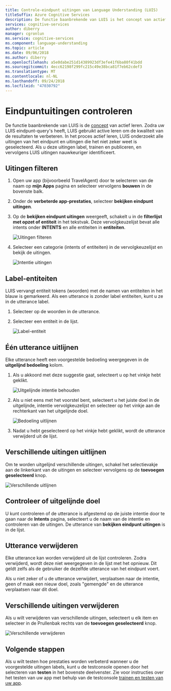 ```yaml
---
title: Controle-eindpunt uitingen van Language Understanding (LUIS)
titleSuffix: Azure Cognitive Services
description: De functie baanbrekende van LUIS is het concept van actief leren. Zodra uw LUIS eindpunt-query's heeft, verbetert actief leren de kwaliteit van de resultaten door uitingen selecteert dat u niet zeker weet. Als u deze uitingen label, trainen en publiceren, en vervolgens LUIS uitingen nauwkeuriger identificeert.
services: cognitive-services
author: diberry
manager: cgronlun
ms.service: cognitive-services
ms.component: language-understanding
ms.topic: article
ms.date: 09/06/2018
ms.author: diberry
ms.openlocfilehash: a5e0dabe251d14389923df3efe41f6ba80f41bdd
ms.sourcegitcommit: 4ecc62198f299fc215c49e38bca81f7eb62cdef3
ms.translationtype: MT
ms.contentlocale: nl-NL
ms.lasthandoff: 09/24/2018
ms.locfileid: "47030792"
---
```

# <a name="review-endpoint-utterances"></a>Eindpuntuitingen controleren

De functie baanbrekende van LUIS is de [concept](luis-concept-review-endpoint-utterances.md) van actief leren. Zodra uw LUIS eindpunt-query's heeft, LUIS gebruikt active leren om de kwaliteit van de resultaten te verbeteren. In het proces actief leren, LUIS onderzoekt alle uitingen van het eindpunt en uitingen die het niet zeker weet is geselecteerd. Als u deze uitingen label, trainen en publiceren, en vervolgens LUIS uitingen nauwkeuriger identificeert. 

## <a name="filter-utterances"></a>Uitingen filteren
1. Open uw app (bijvoorbeeld TravelAgent) door te selecteren van de naam op **mijn Apps** pagina en selecteer vervolgens **bouwen** in de bovenste balk.

2. Onder de **verbeterde app-prestaties**, selecteer **bekijken eindpunt uitingen**.

3. Op de **bekijken eindpunt uitingen** weergeeft, schakelt u in de **filterlijst met opzet of entiteit** in het tekstvak. Deze vervolgkeuzelijst bevat alle intents onder **INTENTS** en alle entiteiten in **entiteiten**.

    ![Uitingen filteren](./media/label-suggested-utterances/filter.png)

4. Selecteer een categorie (intents of entiteiten) in de vervolgkeuzelijst en bekijk de uitingen.

    ![Intentie uitingen](./media/label-suggested-utterances/intent-utterances.png)

## <a name="label-entities"></a>Label-entiteiten
LUIS vervangt entiteit tokens (woorden) met de namen van entiteiten in het blauw is gemarkeerd. Als een utterance is zonder label entiteiten, kunt u ze in de utterance label. 

1. Selecteer op de woorden in de utterance. 

2. Selecteer een entiteit in de lijst.

    ![Label-entiteit](./media/label-suggested-utterances/label-entity.png)

## <a name="align-single-utterance"></a>Één utterance uitlijnen

Elke utterance heeft een voorgestelde bedoeling weergegeven in de **uitgelijnd bedoeling** kolom. 

1. Als u akkoord met deze suggestie gaat, selecteert u op het vinkje hebt geklikt.

    ![Uitgelijnde intentie behouden](./media/label-suggested-utterances/align-intent-check.png)

2. Als u niet eens met het voorstel bent, selecteert u het juiste doel in de uitgelijnde, intentie vervolgkeuzelijst en selecteer op het vinkje aan de rechterkant van het uitgelijnde doel. 

    ![Bedoeling uitlijnen](./media/label-suggested-utterances/align-intent.png)

3. Nadat u hebt geselecteerd op het vinkje hebt geklikt, wordt de utterance verwijderd uit de lijst. 

## <a name="align-several-utterances"></a>Verschillende uitingen uitlijnen

Om te worden uitgelijnd verschillende uitingen, schakel het selectievakje aan de linkerkant van de uitingen en selecteer vervolgens op de **toevoegen geselecteerd** knop. 

![Verschillende uitlijnen](./media/label-suggested-utterances/add-selected.png)

## <a name="verify-aligned-intent"></a>Controleer of uitgelijnde doel
U kunt controleren of de utterance is afgestemd op de juiste intentie door te gaan naar de **Intents** pagina, selecteert u de naam van de intentie en controleren van de uitingen. De utterance van **bekijken eindpunt uitingen** is in de lijst.

## <a name="delete-utterance"></a>Utterance verwijderen
Elke utterance kan worden verwijderd uit de lijst controleren. Zodra verwijderd, wordt deze niet weergegeven in de lijst met het opnieuw. Dit geldt zelfs als de gebruiker de dezelfde utterance van het eindpunt voert. 

Als u niet zeker of u de utterance verwijdert, verplaatsen naar de intentie, geen of maak een nieuw doel, zoals "gemengde" en de utterance verplaatsen naar dit doel. 

## <a name="delete-several-utterances"></a>Verschillende uitingen verwijderen
Als u wilt verwijderen van verschillende uitingen, selecteert u elk item en selecteer in de Prullenbak rechts van de **toevoegen geselecteerd** knop.

![Verschillende verwijderen](./media/label-suggested-utterances/delete-several.png)

## <a name="next-steps"></a>Volgende stappen

Als u wilt testen hoe prestaties worden verbeterd wanneer u de voorgestelde uitingen labels, kunt u de testconsole openen door het selecteren van **testen** in het bovenste deelvenster. Zie voor instructies over het testen van uw app met behulp van de testconsole [trainen en testen van uw app](luis-interactive-test.md).
